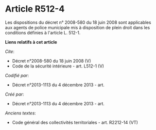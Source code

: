 # Article R512-4

Les dispositions du décret n° 2008-580 du 18 juin 2008 sont applicables aux agents de police municipale mis à disposition de
plein droit dans les conditions définies à l'article L. 512-1.

**Liens relatifs à cet article**

_Cite_:

  - Décret n°2008-580 du 18 juin 2008 (V)
  - Code de la sécurité intérieure - art. L512-1 (V)

_Codifié par_:

  - Décret n°2013-1113 du 4 décembre 2013 - art.

_Créé par_:

  - Décret n°2013-1113 du 4 décembre 2013 - art.

_Anciens textes_:

  - Code général des collectivités territoriales - art. R2212-14 (VT)
